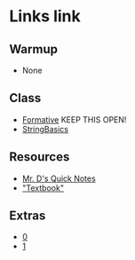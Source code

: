 # Links link
## Warmup
* None
## Class
* [Formative](https://app.formative.com/formatives/61b37b040e1fd7618b0fe46a) KEEP THIS OPEN!
* [StringBasics](https://replit.com/team/APCSA-Block8-2122/StringBasics)


## Resources
* [Mr. D's Quick Notes](https://replit.com/@APCSA-Block8-2122/Coursework01MrDsQuickNotes)
* ["Textbook"](https://csawesome.runestone.academy/runestone/books/published/csawesome/index.html)
## Extras
* [0](https://replit.com/team/APCSA-Block8-2122/0)
* [1](https://replit.com/team/APCSA-Block8-2122/1)
